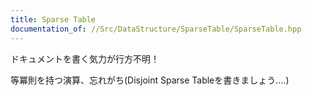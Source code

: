 ```yaml
---
title: Sparse Table
documentation_of: //Src/DataStructure/SparseTable/SparseTable.hpp
---
```


ドキュメントを書く気力が行方不明！

等冪則を持つ演算、忘れがち(Disjoint Sparse Tableを書きましょう....)
